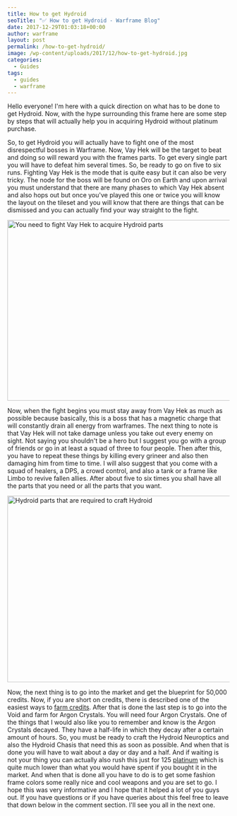 ```yaml
---
title: How to get Hydroid
seoTitle: "✅ How to get Hydroid - Warframe Blog"
date: 2017-12-29T01:03:18+00:00
author: warframe
layout: post
permalink: /how-to-get-hydroid/
image: /wp-content/uploads/2017/12/how-to-get-hydroid.jpg
categories:
  - Guides
tags:
  - guides
  - warframe
---
```

Hello everyone! I'm here with a quick direction on what has to be done to get Hydroid. Now, with the hype surrounding this frame here are some step by steps that will actually help you in acquiring Hydroid without platinum purchase.<!--more-->

So, to get Hydroid you will actually have to fight one of the most disrespectful bosses in Warframe. Now, Vay Hek will be the target to beat and doing so will reward you with the frames parts. To get every single part you will have to defeat him several times. So, be ready to go on five to six runs. Fighting Vay Hek is the mode that is quite easy but it can also be very tricky. The node for the boss will be found on Oro on Earth and upon arrival you must understand that there are many phases to which Vay Hek absent and also hops out but once you've played this one or twice you will know the layout on the tileset and you will know that there are things that can be dismissed and you can actually find your way straight to the fight.

<img src="https://warframeblog.com/wp-content/uploads/2017/12/kill-vay-hek-1024x559.jpg" title="Vay Hek the most disrespectful boss" alt="You need to fight Vay Hek to acquire Hydroid parts" width="750" height="409" class="alignnone size-large wp-image-450" srcset="https://warframeblog.com/wp-content/uploads/2017/12/kill-vay-hek-1024x559.jpg 1024w, https://warframeblog.com/wp-content/uploads/2017/12/kill-vay-hek-300x164.jpg 300w, https://warframeblog.com/wp-content/uploads/2017/12/kill-vay-hek-768x419.jpg 768w" sizes="(max-width: 750px) 100vw, 750px" />

Now, when the fight begins you must stay away from Vay Hek as much as possible because basically, this is a boss that has a magnetic charge that will constantly drain all energy from warframes. The next thing to note is that Vay Hek will not take damage unless you take out every enemy on sight. Not saying you shouldn't be a hero but I suggest you go with a group of friends or go in at least a squad of three to four people. Then after this, you have to repeat these things by killing every grineer and also then damaging him from time to time. I will also suggest that you come with a squad of healers, a DPS, a crowd control, and also a tank or a frame like Limbo to revive fallen allies. After about five to six times you shall have all the parts that you need or all the parts that you want.

<img src="https://warframeblog.com/wp-content/uploads/2017/12/Screenshot-2017-12-29-00.58.25-1024x576.png" title="How to get Hydroid parts" alt="Hydroid parts that are required to craft Hydroid" width="750" height="422" class="alignnone size-large wp-image-449" srcset="https://warframeblog.com/wp-content/uploads/2017/12/Screenshot-2017-12-29-00.58.25-1024x576.png 1024w, https://warframeblog.com/wp-content/uploads/2017/12/Screenshot-2017-12-29-00.58.25-300x169.png 300w, https://warframeblog.com/wp-content/uploads/2017/12/Screenshot-2017-12-29-00.58.25-768x432.png 768w" sizes="(max-width: 750px) 100vw, 750px" />

Now, the next thing is to go into the market and get the blueprint for 50,000 credits. Now, if you are short on credits, there is described one of the easiest ways to [farm credits](https://warframeblog.com/farm-credits-750k-credits-per-hour/). After that is done the last step is to go into the Void and farm for Argon Crystals. You will need four Argon Crystals. One of the things that I would also like you to remember and know is the Argon Crystals decayed. They have a half-life in which they decay after a certain amount of hours. So, you must be ready to craft the Hydroid Neuroptics and also the Hydroid Chasis that need this as soon as possible. And when that is done you will have to wait about a day or day and a half. And if waiting is not your thing you can actually also rush this just for 125 [platinum](https://warframeblog.com/ways-earn-platinum/) which is quite much lower than what you would have spent if you bought it in the market. And when that is done all you have to do is to get some fashion frame colors some really nice and cool weapons and you are set to go. I hope this was very informative and I hope that it helped a lot of you guys out. If you have questions or if you have queries about this feel free to leave that down below in the comment section. I'll see you all in the next one.